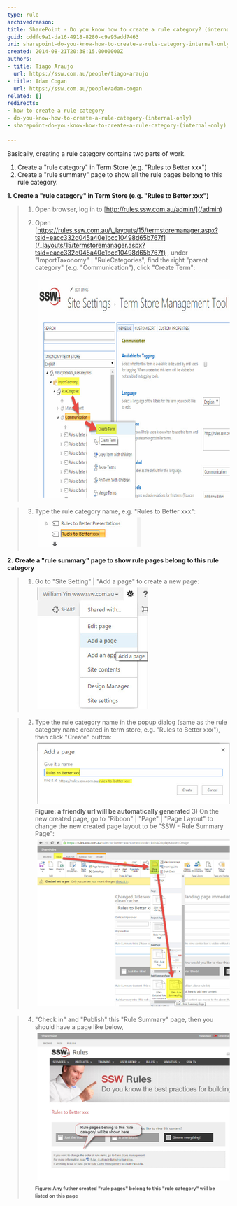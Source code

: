 ```yaml
---
type: rule
archivedreason: 
title: SharePoint - Do you know how to create a rule category? (internal only)
guid: cddfc9a1-da16-4918-8280-c9a95add7463
uri: sharepoint-do-you-know-how-to-create-a-rule-category-internal-only
created: 2014-08-21T20:38:15.0000000Z
authors:
- title: Tiago Araujo
  url: https://ssw.com.au/people/tiago-araujo
- title: Adam Cogan
  url: https://ssw.com.au/people/adam-cogan
related: []
redirects:
- how-to-create-a-rule-category
- do-you-know-how-to-create-a-rule-category-(internal-only)
- sharepoint-do-you-know-how-to-create-a-rule-category-(internal-only)

---
```


Basically, creating a rule category contains two parts of work.

1. Create a "rule category" in Term Store (e.g. "Rules to Better xxx")
2. Create a "rule summary" page to show all the rule pages belong to this rule category.




<!--endintro-->




 **1. Create a "rule category" in Term Store (e.g. "Rules to Better xxx")**   



> 1) Open browser, log in to [http://rules.ssw.com.au/admin/](/admin)
> 
> 
> 2) Open [https://rules.ssw.com.au/\_layouts/15/termstoremanager.aspx?tsid=eacc332d045a40e1bcc10498d65b767f](/_layouts/15/termstoremanager.aspx?tsid=eacc332d045a40e1bcc10498d65b767f) , under "ImportTaxonomy" | "RuleCategories", find the right "parent category" (e.g. "Communication"), click "Create Term":
>  
>       <img src="rulecategor1.jpg" alt="rulecategor1.jpg" style="margin:5px;width:713px;height:500px;"> 
>       
 
>    3) Type the rule category name, e.g. "Rules to Better xxx": 
>       <img src="rulecategor2.jpg" alt="rulecategor2.jpg" style="margin:5px;"> 
>       
 
>    

**2.** **Create a "rule summary" page to show rule pages belong to this rule category** 

> 1) Go to "Site Setting" | "Add a page" to create a new page:
>       <img src="rulecategor3.jpg" alt="rulecategor3.jpg" style="margin:5px;">
>       

>    
> 2) Type the rule category name in the popup dialog (same as the rule category name created in term store, e.g. "Rules to Better xxx"), then click "Create" button:
>       <img src="rulecategor4.jpg" alt="rulecategor4.jpg" style="margin:5px;">
>     **Figure: a friendly url will be automatically generated** 3) On the new created page, go to "Ribbon" | "Page" | "Page Layout" to change the new created page layout to be "SSW - Rule Summary Page": 
>       <img src="rulecategor5.jpg" alt="rulecategor5.jpg" style="margin:5px;width:808px;"> 
>       
 
>    4) "Check in" and "Publish" this "Rule Summary" page, then you should have a page like below, 
>       <img src="rulecategor6.jpg" alt="rulecategor6.jpg" style="margin:5px;width:808px;"> <span style="color:#555555;font-size:11px;font-weight:bold;">Figure: Any futher created "rule pages" belong to this "rule category" will be listed on this page</span><span style="color:#555555;font-size:11px;font-weight:bold;">
>          <dl class="ssw15-rteElement-ImageArea">
>             <span style="color:#555555;font-size:11px;font-weight:bold;"></span></dl></span>
